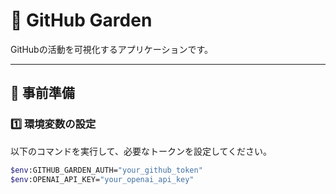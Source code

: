 # 🌱 **GitHub Garden**

GitHubの活動を可視化するアプリケーションです。

---

## 🚀 **事前準備**

### 1️⃣ **環境変数の設定**

以下のコマンドを実行して、必要なトークンを設定してください。

```bash
$env:GITHUB_GARDEN_AUTH="your_github_token"
$env:OPENAI_API_KEY="your_openai_api_key"
